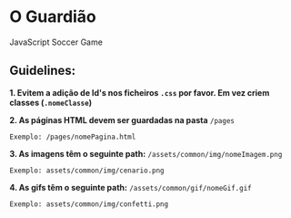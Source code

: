 # O Guardião
JavaScript Soccer Game

## Guidelines:

**1. Evitem a adição de Id's nos ficheiros `.css` por favor. Em vez criem classes (`.nomeClasse`)**

**2. As páginas HTML devem ser guardadas na pasta** `/pages`
```
Exemplo: /pages/nomePagina.html
```
**3. As imagens têm o seguinte path:** `/assets/common/img/nomeImagem.png`
```
Exemplo: assets/common/img/cenario.png
```
**4. As gifs têm o seguinte path:** `/assets/common/gif/nomeGif.gif`
```
Exemplo: assets/common/img/confetti.png
```
